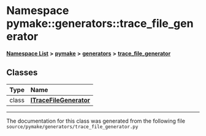 
# Namespace pymake::generators::trace\_file\_generator



[**Namespace List**](namespaces.md) **>** [**pymake**](namespacepymake.md) **>** [**generators**](namespacepymake_1_1generators.md) **>** [**trace\_file\_generator**](namespacepymake_1_1generators_1_1trace__file__generator.md)















## Classes

| Type | Name |
| ---: | :--- |
| class | [**ITraceFileGenerator**](classpymake_1_1generators_1_1trace__file__generator_1_1ITraceFileGenerator.md) <br> |














------------------------------
The documentation for this class was generated from the following file `source/pymake/generators/trace_file_generator.py`